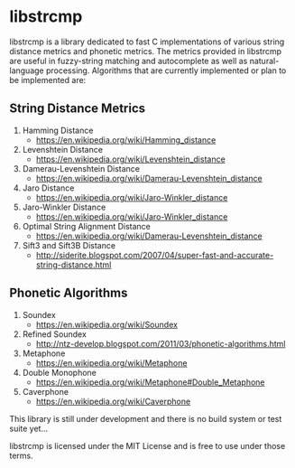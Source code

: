 libstrcmp
=========

libstrcmp is a library dedicated to fast C implementations of various string
distance metrics and phonetic metrics. The metrics provided in libstrcmp are
useful in fuzzy-string matching and autocomplete as well as natural-language
processing. Algorithms that are currently implemented or plan to be
implemented are:

String Distance Metrics
-----------------------
1. Hamming Distance
    * https://en.wikipedia.org/wiki/Hamming_distance
2. Levenshtein Distance
    * https://en.wikipedia.org/wiki/Levenshtein_distance
3. Damerau-Levenshtein Distance
    * https://en.wikipedia.org/wiki/Damerau-Levenshtein_distance
4. Jaro Distance
    * https://en.wikipedia.org/wiki/Jaro-Winkler_distance
5. Jaro-Winkler Distance
    * https://en.wikipedia.org/wiki/Jaro-Winkler_distance
6. Optimal String Alignment Distance
    * https://en.wikipedia.org/wiki/Damerau-Levenshtein_distance
7. Sift3 and Sift3B Distance
    * http://siderite.blogspot.com/2007/04/super-fast-and-accurate-string-distance.html

Phonetic Algorithms
-------------------
1. Soundex
    * https://en.wikipedia.org/wiki/Soundex
2. Refined Soundex
    * http://ntz-develop.blogspot.com/2011/03/phonetic-algorithms.html
3. Metaphone
    * https://en.wikipedia.org/wiki/Metaphone
4. Double Monophone
    * https://en.wikipedia.org/wiki/Metaphone#Double_Metaphone
5. Caverphone
    * https://en.wikipedia.org/wiki/Caverphone

This library is still under development and there is no build system or test
suite yet...

libstrcmp is licensed under the MIT License and is free to use under those
terms.
